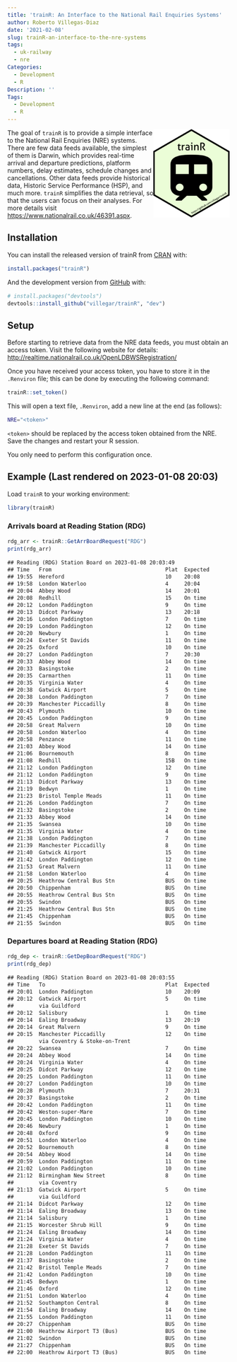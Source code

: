 ```yaml
---
title: 'trainR: An Interface to the National Rail Enquiries Systems'
author: Roberto Villegas-Diaz
date: '2021-02-08'
slug: trainR-an-interface-to-the-nre-systems
tags:
  - uk-railway
  - nre
Categories:
  - Development
  - R
Description: ''
Tags:
  - Development
  - R
---
```


<img src="https://raw.githubusercontent.com/villegar/trainR/main/inst/images/logo.png" alt="logo" align="right" height=200px/>

The goal of `trainR` is to provide a simple interface to the 
National Rail Enquiries (NRE) systems. There are few data feeds 
available, the simplest of them is Darwin, which provides real-time 
arrival and departure predictions, platform numbers, delay estimates, 
schedule changes and cancellations. Other data feeds provide historical 
data, Historic Service Performance (HSP), and much more. `trainR` 
simplifies the data retrieval, so that the users can focus on their 
analyses. For more details visit 
https://www.nationalrail.co.uk/46391.aspx.

## Installation

You can install the released version of trainR from [CRAN](https://CRAN.R-project.org) with:

``` r
install.packages("trainR")
```

And the development version from [GitHub](https://github.com/) with:

``` r
# install.packages("devtools")
devtools::install_github("villegar/trainR", "dev")
```

## Setup
Before starting to retrieve data from the NRE data feeds, you must obtain an access token. 
Visit the following website for details: http://realtime.nationalrail.co.uk/OpenLDBWSRegistration/

Once you have received your access token, you have to store it in the `.Renviron` file; this can be 
done by executing the following command:


```r
trainR::set_token()
```

This will open a text file, `.Renviron`, add a new line at the end (as follows):

```bash
NRE="<token>"
```

`<token>` should be replaced by the access token obtained from the NRE. Save the changes and restart 
your R session.

You only need to perform this configuration once.

## Example (Last rendered on 2023-01-08 20:03)

Load `trainR` to your working environment:

```r
library(trainR)
```

### Arrivals board at Reading Station (RDG)


```r
rdg_arr <- trainR::GetArrBoardRequest("RDG")
print(rdg_arr)
```

```
## Reading (RDG) Station Board on 2023-01-08 20:03:49
## Time   From                                    Plat  Expected
## 19:55  Hereford                                10    20:08
## 19:58  London Waterloo                         4     20:04
## 20:04  Abbey Wood                              14    20:01
## 20:08  Redhill                                 15    On time
## 20:12  London Paddington                       9     On time
## 20:13  Didcot Parkway                          13    20:18
## 20:16  London Paddington                       7     On time
## 20:19  London Paddington                       12    On time
## 20:20  Newbury                                 1     On time
## 20:24  Exeter St Davids                        11    On time
## 20:25  Oxford                                  10    On time
## 20:27  London Paddington                       7     20:30
## 20:33  Abbey Wood                              14    On time
## 20:33  Basingstoke                             2     On time
## 20:35  Carmarthen                              11    On time
## 20:35  Virginia Water                          4     On time
## 20:38  Gatwick Airport                         5     On time
## 20:38  London Paddington                       7     On time
## 20:39  Manchester Piccadilly                   8     On time
## 20:43  Plymouth                                10    On time
## 20:45  London Paddington                       9     On time
## 20:58  Great Malvern                           10    On time
## 20:58  London Waterloo                         4     On time
## 20:58  Penzance                                11    On time
## 21:03  Abbey Wood                              14    On time
## 21:06  Bournemouth                             8     On time
## 21:08  Redhill                                 15B   On time
## 21:12  London Paddington                       12    On time
## 21:12  London Paddington                       9     On time
## 21:13  Didcot Parkway                          13    On time
## 21:19  Bedwyn                                  1     On time
## 21:23  Bristol Temple Meads                    11    On time
## 21:26  London Paddington                       7     On time
## 21:32  Basingstoke                             2     On time
## 21:33  Abbey Wood                              14    On time
## 21:35  Swansea                                 10    On time
## 21:35  Virginia Water                          4     On time
## 21:38  London Paddington                       7     On time
## 21:39  Manchester Piccadilly                   8     On time
## 21:40  Gatwick Airport                         15    On time
## 21:42  London Paddington                       12    On time
## 21:53  Great Malvern                           11    On time
## 21:58  London Waterloo                         4     On time
## 20:25  Heathrow Central Bus Stn                BUS   On time
## 20:50  Chippenham                              BUS   On time
## 20:55  Heathrow Central Bus Stn                BUS   On time
## 20:55  Swindon                                 BUS   On time
## 21:25  Heathrow Central Bus Stn                BUS   On time
## 21:45  Chippenham                              BUS   On time
## 21:55  Swindon                                 BUS   On time
```

### Departures board at Reading Station (RDG)


```r
rdg_dep <- trainR::GetDepBoardRequest("RDG")
print(rdg_dep)
```

```
## Reading (RDG) Station Board on 2023-01-08 20:03:55
## Time   To                                      Plat  Expected
## 20:01  London Paddington                       10    20:09
## 20:12  Gatwick Airport                         5     On time
##        via Guildford                           
## 20:12  Salisbury                               1     On time
## 20:14  Ealing Broadway                         13    20:19
## 20:14  Great Malvern                           9     On time
## 20:15  Manchester Piccadilly                   12    On time
##        via Coventry & Stoke-on-Trent           
## 20:22  Swansea                                 7     On time
## 20:24  Abbey Wood                              14    On time
## 20:24  Virginia Water                          4     On time
## 20:25  Didcot Parkway                          12    On time
## 20:25  London Paddington                       11    On time
## 20:27  London Paddington                       10    On time
## 20:28  Plymouth                                7     20:31
## 20:37  Basingstoke                             2     On time
## 20:42  London Paddington                       11    On time
## 20:42  Weston-super-Mare                       7     On time
## 20:45  London Paddington                       10    On time
## 20:46  Newbury                                 1     On time
## 20:48  Oxford                                  9     On time
## 20:51  London Waterloo                         4     On time
## 20:52  Bournemouth                             8     On time
## 20:54  Abbey Wood                              14    On time
## 20:59  London Paddington                       11    On time
## 21:02  London Paddington                       10    On time
## 21:12  Birmingham New Street                   8     On time
##        via Coventry                            
## 21:13  Gatwick Airport                         5     On time
##        via Guildford                           
## 21:14  Didcot Parkway                          12    On time
## 21:14  Ealing Broadway                         13    On time
## 21:14  Salisbury                               1     On time
## 21:15  Worcester Shrub Hill                    9     On time
## 21:24  Ealing Broadway                         14    On time
## 21:24  Virginia Water                          4     On time
## 21:28  Exeter St Davids                        7     On time
## 21:28  London Paddington                       11    On time
## 21:37  Basingstoke                             2     On time
## 21:42  Bristol Temple Meads                    7     On time
## 21:42  London Paddington                       10    On time
## 21:45  Bedwyn                                  1     On time
## 21:46  Oxford                                  12    On time
## 21:51  London Waterloo                         4     On time
## 21:52  Southampton Central                     8     On time
## 21:54  Ealing Broadway                         14    On time
## 21:55  London Paddington                       11    On time
## 20:27  Chippenham                              BUS   On time
## 21:00  Heathrow Airport T3 (Bus)               BUS   On time
## 21:02  Swindon                                 BUS   On time
## 21:27  Chippenham                              BUS   On time
## 22:00  Heathrow Airport T3 (Bus)               BUS   On time
```
